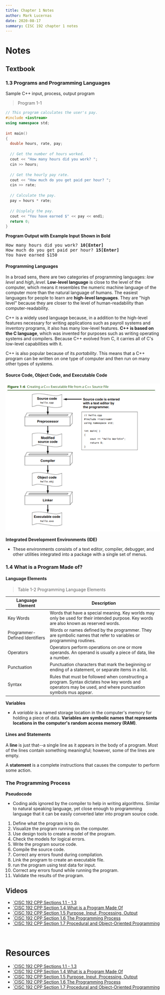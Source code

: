 ```yaml
---
title: Chapter 1 Notes
author: Mark Lucernas
date: 2020-08-17
summary: CISC 192 chapter 1 notes
---
```



# Notes

## Textbook

### 1.3 Programs and Programming Languages

Sample C++ input, process, output program

> Program 1-1

```cpp
// This program calculates the user's pay.
#include <iostream>
using namespace std;

int main()
{
  double hours, rate, pay;

  // Get the number of hours worked.
  cout << "How many hours did you work? ";
  cin >> hours;

  // Get the hourly pay rate.
  cout << "How much do you get paid per hour? ";
  cin >> rate;

  // Calculate the pay.
  pay = hours * rate;

  // Displaly the pay.
  cout << "You have earned $" << pay << end1;
  return 0;
}
```

**Program Output with Example Input Shown in Bold**
<pre>
How many hours did you work? <b>10[Enter]</b>
How much do you get paid per hour? <b>15[Enter]</b>
You have earned $150
</pre>

#### Programming Languages

In a broad sens, there are two categories of programming languages: _low level_
and _high_level_. **Low-level language** is close to the level of the computer,
which means it resembles the numeric machine language of the computer more than
the natural language of humans. The easiest languages for people to learn are
**high-level languages**. They are "high level" because they are closer to the
level of human-readability than computer-readability.

C++ is a widely used language because, in a addition to the high-level features
necessary for writing applications such as payroll systems and inventory
programs, it also has many low-level features. **C++ is based on the C
language**, which was invented for purposes such as writing operating systems
and compilers. Because C++ evolved from C, it carries all of C's low-level
capabilities with it.

C++ is also popular because of its _portability_. This means that a C++ program
can be written on one type of computer and then run on many other types of
systems.

#### Source Code, Object Code, and Executable Code

![Figure 1-6](../../../../../files/fall-2020/CISC-192/chapter-1/figure_1-6.png)

<a name="integrated-development-environments-term">**Integrated Development Environments (IDE)**</a>

- These environments consists of a text editor, compiler, debugger, and other
  utilities integrated into a package with a single set of menus.


### 1.4 What is a Program Made of?

#### Language Elements

> Table 1-2 Programming Language Elements

| Language Element               | Description                                                                                                                                                 |
|--------------------------------|-------------------------------------------------------------------------------------------------------------------------------------------------------------|
| Key Words                      | Words that have a special meaning. Key worlds may only be used for their intended purpose. Key words are also known as reserved words.                      |
| Programmer-Defined Identifiers | Words or names defined by the programmer. They are symbolic names that refer to variables or programming routines.                                          |
| Operators                      | Operators perform operations on one or more operands. An operand is usually a piece of data, like a number.                                                 |
| Punctuation                    | Punctuation characters that mark the beginning or ending of a statement, or separate items in a list.                                                       |
| Syntax                         | Rules that must be followed when constructing a program. Syntax dictates how key words and operators may be used, and where punctuation symbols mus appear. |

<a name="variables-term">**Variables**</a>

- A _variable_ is a named storage location in the computer's memory for holding
  a piece of data. **Variables are symbolic names that represents locations in
  the computer's random access memory (RAM)**.


#### Lines and Statements

A **line** is just that--a single line as it appears in the body of a program.
Most of the lines contain something meaningful; however, some of the lines are
empty.

A **statement** is a complete instructions that causes the computer to perform
some action.


### The Programming Process

<a name="pseudocode-term">**Pseudocode**</a>

- Coding aids ignored by the compiler to help in writing algorithms. Similar to
  natural speaking language, yet close enough to programming language that it
  can be easily converted later into program source code.


1. Define what the program is to do.
2. Visualize the program running on the computer.
3. Use design tools to create a model of the program.
4. Check the models for logical errors.
5. Write the program source code.
6. Compile the source code.
7. Correct any errors found during compilation.
8. Link the program to create an executable file.
9. run the program using test data for input.
10. Correct any errors found while running the program.
11. Validate the results of the program.


## Videos

- [`CISC 192 CPP Sections 1.1 - 1.3](https://www.youtube.com/watch?v=A0J3kgf-TLw)
- [`CISC 192 CPP Section 1.4 What is a Program Made Of](https://www.youtube.com/watch?v=SsNzFXgggIg)
- [`CISC 192 CPP Section 1.5 Purpose, Input, Processing, Output](https://www.youtube.com/watch?v=51uWnPDjIIE)
- [`CISC 192 CPP Section 1.6 The Programming Process](https://www.youtube.com/watch?v=f_wvPJBeo-c)
- [`CISC 192 CPP Section 1.7 Procedural and Object-Oriented Programming](https://www.youtube.com/watch?v=GhzTpLj4coA)


<br>

# Resources

- [`CISC 192 CPP Sections 1.1 - 1.3](https://www.youtube.com/watch?v=A0J3kgf-TLw)
- [`CISC 192 CPP Section 1.4 What is a Program Made Of](https://www.youtube.com/watch?v=SsNzFXgggIg)
- [`CISC 192 CPP Section 1.5 Purpose, Input, Processing, Output](https://www.youtube.com/watch?v=51uWnPDjIIE)
- [`CISC 192 CPP Section 1.6 The Programming Process](https://www.youtube.com/watch?v=f_wvPJBeo-c)
- [`CISC 192 CPP Section 1.7 Procedural and Object-Oriented Programming](https://www.youtube.com/watch?v=GhzTpLj4coA)

